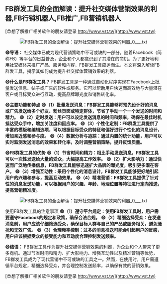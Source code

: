 ## **FB群发工具的全面解读：提升社交媒体营销效果的利器,FB行销机器人,FB推广,FB营销机器人**

[😍想了解推广相关软件的朋友请登录 http://www.vst.tw](http://www.vst.tw)

 <center><img src="https://vst.tw/MP4/tuiguang/png/0.png" alt="FB群发工具的全面解读：提升社交媒体营销效果的利器_0___.txt"></center>

**😄导语：**
社交媒体已成为现代营销策略中不可或缺的一部分。随着Facebook（简称FB）等平台的日益普及，企业和个人都意识到了其潜在的商机。为了更好地利用社交媒体来推广产品、服务和内容，FB群发工具应运而生。本文将深入解读FB群发工具，揭示其如何成为提升社交媒体营销效果的利器。

**😄什么是FB群发工具？**
FB群发工具是一种通过自动化程序实现在Facebook上批量发送信息、帖子或广告的软件或服务。它可以帮助用户快速而高效地与大量潜在客户或目标受众进行互动，提高品牌曝光度和销售转化率。

**😄主要功能和特点**
**😄（1）批量发送消息：FB群发工具能够将预先设计好的消息或广告发送给多个好友、粉丝页面或特定群体，节省了手动一个一个发送的时间和精力。**
**😄（2）定时发送：用户可以设定发送消息的时间和频率，确保在最佳时机抵达受众手中，增加关注度和回应率。**
**😄（3）个性化定制：FB群发工具提供了丰富的模板和编辑选项，可以根据目标受众的特征和偏好进行个性化的消息设计，增加亲近感和参与度。**
**😄（4）数据分析与追踪：通过内置的统计功能，用户可以实时监测发送消息的效果和转化率，及时调整营销策略，提升反馈质量。**

**😄FB群发工具的优势**
**😄（1）节省时间和精力：相比手动发送消息，FB群发工具可以一次性发送给大量的受众，大幅提高工作效率。**
**😄（2）扩大影响力：通过快速而广泛地传播信息，FB群发工具能够迅速扩大品牌的曝光度，吸引更多潜在客户。**
**😄（3）增强互动性：采用个性化的消息设计，FB群发工具能够更好地引起用户的兴趣和参与，提高互动效果。**
**😄（4）精准营销：FB群发工具提供了针对性的消息发送功能，可以根据用户的兴趣、年龄、地理位置等特征进行定向推送，提高营销精准度。**

 <center><img src="https://vst.tw/MP4/tuiguang/png/3.png" alt="FB群发工具的全面解读：提升社交媒体营销效果的利器_0___.txt"></center>

使用FB群发工具的注意事项
**😄（1）遵守平台规定：使用FB群发工具时，用户需要遵守Facebook的规定和政策，确保合法合规。**
**😄（2）精细选择受众：在发送消息前，用户应该仔细筛选受众，确保目标人群与自己的产品或服务相关，避免骚扰和无效广告。**
**😄（3）合理频率控制：过多的消息推送可能会引起用户的反感，用户应该根据受众的接受能力和互动度合理控制发送频率。**

**😄结语：**
FB群发工具作为提升社交媒体营销效果的利器，为企业和个人带来了更多商机。通过节省时间和精力、扩大影响力、增强互动性以及精准营销等优势，FB群发工具成为了现代营销中不可或缺的工具之一。然而，在使用时，用户需遵循平台规定，精细选择受众，并合理控制发送频率，以确保有效的营销效果。

[😍想了解推广相关软件的朋友请登录 http://www.vst.tw](http://www.vst.tw)



